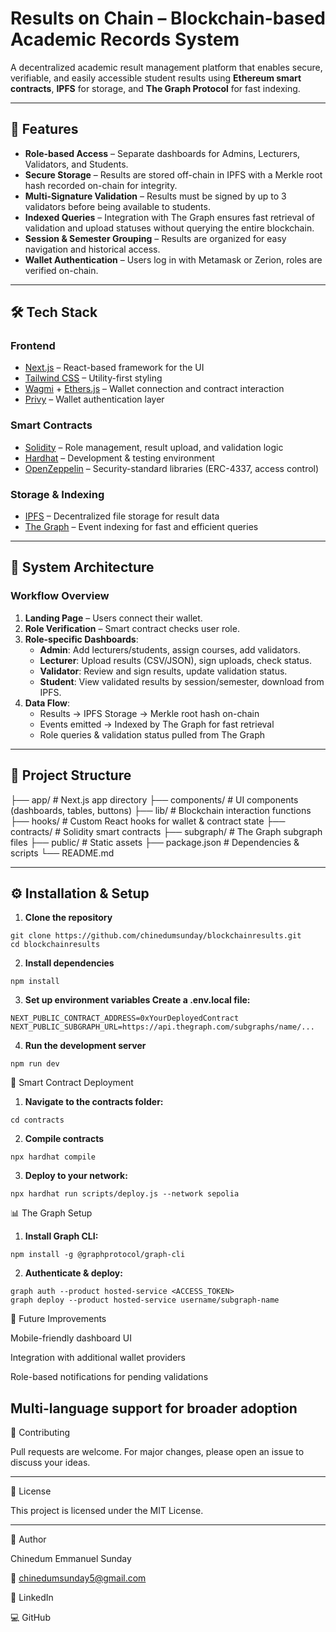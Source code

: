 # Results on Chain – Blockchain-based Academic Records System

A decentralized academic result management platform that enables secure, verifiable, and easily accessible student results using **Ethereum smart contracts**, **IPFS** for storage, and **The Graph Protocol** for fast indexing.


---

## 🚀 Features

- **Role-based Access** – Separate dashboards for Admins, Lecturers, Validators, and Students.
- **Secure Storage** – Results are stored off-chain in IPFS with a Merkle root hash recorded on-chain for integrity.
- **Multi-Signature Validation** – Results must be signed by up to 3 validators before being available to students.
- **Indexed Queries** – Integration with The Graph ensures fast retrieval of validation and upload statuses without querying the entire blockchain.
- **Session & Semester Grouping** – Results are organized for easy navigation and historical access.
- **Wallet Authentication** – Users log in with Metamask or Zerion, roles are verified on-chain.

---

## 🛠️ Tech Stack

### **Frontend**
- [Next.js](https://nextjs.org/) – React-based framework for the UI
- [Tailwind CSS](https://tailwindcss.com/) – Utility-first styling
- [Wagmi](https://wagmi.sh/) + [Ethers.js](https://docs.ethers.org/) – Wallet connection and contract interaction
- [Privy](https://www.privy.io/) – Wallet authentication layer

### **Smart Contracts**
- [Solidity](https://soliditylang.org/) – Role management, result upload, and validation logic
- [Hardhat](https://hardhat.org/) – Development & testing environment
- [OpenZeppelin](https://openzeppelin.com/contracts/) – Security-standard libraries (ERC-4337, access control)

### **Storage & Indexing**
- [IPFS](https://ipfs.tech/) – Decentralized file storage for result data
- [The Graph](https://thegraph.com/) – Event indexing for fast and efficient queries

---

## 📐 System Architecture

### **Workflow Overview**
1. **Landing Page** – Users connect their wallet.
2. **Role Verification** – Smart contract checks user role.
3. **Role-specific Dashboards**:
   - **Admin**: Add lecturers/students, assign courses, add validators.
   - **Lecturer**: Upload results (CSV/JSON), sign uploads, check status.
   - **Validator**: Review and sign results, update validation status.
   - **Student**: View validated results by session/semester, download from IPFS.
4. **Data Flow**:
   - Results → IPFS Storage → Merkle root hash on-chain
   - Events emitted → Indexed by The Graph for fast retrieval
   - Role queries & validation status pulled from The Graph

---

## 📂 Project Structure
├── app/ # Next.js app directory
├── components/ # UI components (dashboards, tables, buttons)
├── lib/ # Blockchain interaction functions
├── hooks/ # Custom React hooks for wallet & contract state
├── contracts/ # Solidity smart contracts
├── subgraph/ # The Graph subgraph files
├── public/ # Static assets
├── package.json # Dependencies & scripts
└── README.md



---

## ⚙️ Installation & Setup

1. **Clone the repository**
```
git clone https://github.com/chinedumsunday/blockchainresults.git
cd blockchainresults
```

2. **Install dependencies**
```
npm install
```
3. **Set up environment variables
Create a .env.local file:**
```
NEXT_PUBLIC_CONTRACT_ADDRESS=0xYourDeployedContract
NEXT_PUBLIC_SUBGRAPH_URL=https://api.thegraph.com/subgraphs/name/...
```
4. **Run the development server**
```
npm run dev
```

📜 Smart Contract Deployment

1. **Navigate to the contracts folder:**
```
cd contracts
```
2. **Compile contracts**
```
npx hardhat compile
```
3. **Deploy to your network:**
```
npx hardhat run scripts/deploy.js --network sepolia
```

📊 The Graph Setup

1. **Install Graph CLI:**
```
npm install -g @graphprotocol/graph-cli
```
2. **Authenticate & deploy:**
```
graph auth --product hosted-service <ACCESS_TOKEN>
graph deploy --product hosted-service username/subgraph-name
```

📌 Future Improvements

Mobile-friendly dashboard UI

Integration with additional wallet providers

Role-based notifications for pending validations

Multi-language support for broader adoption
---

🤝 Contributing

Pull requests are welcome. For major changes, please open an issue to discuss your ideas.

---

📜 License

This project is licensed under the MIT License.

---

👤 Author

Chinedum Emmanuel Sunday

📧 chinedumsunday5@gmail.com

🔗 LinkedIn

💻 GitHub
